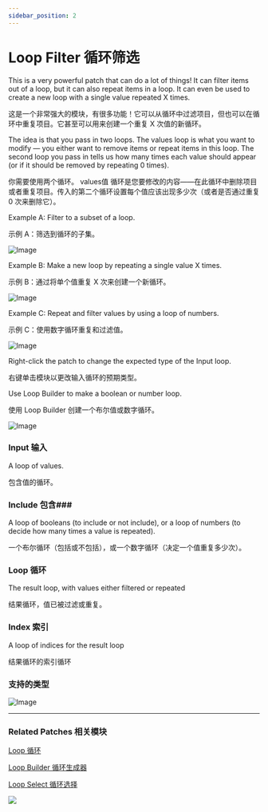 ```yaml
---
sidebar_position: 2
---
```


# Loop Filter 循环筛选

This is a very powerful patch that can do a lot of things! It can filter items out of a loop, but it can also repeat items in a loop. It can even be used to create a new loop with a single value repeated X times.

这是一个非常强大的模块，有很多功能！它可以从循环中过滤项目，但也可以在循环中重复项目。它甚至可以用来创建一个重复 X 次值的新循环。

The idea is that you pass in two loops. The values loop is what you want to modify — you either want to remove items or repeat items in this loop. The second loop you pass in tells us how many times each value should appear (or if it should be removed by repeating 0 times).

你需要使用两个循环。 values值 循环是您要修改的内容——在此循环中删除项目或者重复项目。传入的第二个循环设置每个值应该出现多少次（或者是否通过重复 0 次来删除它）。

Example A: Filter to a subset of a loop.

示例 A：筛选到循环的子集。

![Image](https://s3.us-west-2.amazonaws.com/secure.notion-static.com/2b81ccc1-54b8-4605-8df1-7af1b46132f3/Untitled.png?X-Amz-Algorithm=AWS4-HMAC-SHA256&X-Amz-Content-Sha256=UNSIGNED-PAYLOAD&X-Amz-Credential=AKIAT73L2G45EIPT3X45%2F20220602%2Fus-west-2%2Fs3%2Faws4_request&X-Amz-Date=20220602T172916Z&X-Amz-Expires=86400&X-Amz-Signature=c12861778c4cf9c7f7b74c222b660fbccddfc4f59fa6da1d7d228366d09e9222&X-Amz-SignedHeaders=host&response-content-disposition=filename%20%3D%22Untitled.png%22&x-id=GetObject)

Example B: Make a new loop by repeating a single value X times.

示例 B：通过将单个值重复 X 次来创建一个新循环。

![Image](https://s3.us-west-2.amazonaws.com/secure.notion-static.com/01be880f-d168-42c6-8708-55d688b49d67/Untitled.png?X-Amz-Algorithm=AWS4-HMAC-SHA256&X-Amz-Content-Sha256=UNSIGNED-PAYLOAD&X-Amz-Credential=AKIAT73L2G45EIPT3X45%2F20220602%2Fus-west-2%2Fs3%2Faws4_request&X-Amz-Date=20220602T172926Z&X-Amz-Expires=86400&X-Amz-Signature=5b3c0c4ecfa5ca3537058a5875a04fe05ae10b7cb8c51c6663503dcd389a6b7f&X-Amz-SignedHeaders=host&response-content-disposition=filename%20%3D%22Untitled.png%22&x-id=GetObject)

Example C: Repeat and filter values by using a loop of numbers.

示例 C：使用数字循环重复和过滤值。

![Image](https://s3.us-west-2.amazonaws.com/secure.notion-static.com/fe15e1d5-5829-48a4-83b8-cd2353b47986/Untitled.png?X-Amz-Algorithm=AWS4-HMAC-SHA256&X-Amz-Content-Sha256=UNSIGNED-PAYLOAD&X-Amz-Credential=AKIAT73L2G45EIPT3X45%2F20220602%2Fus-west-2%2Fs3%2Faws4_request&X-Amz-Date=20220602T172935Z&X-Amz-Expires=86400&X-Amz-Signature=3affbc2622dbe05d7f35af33a5c94b2ea31556cbc1df7dceccca354b4dd44cc9&X-Amz-SignedHeaders=host&response-content-disposition=filename%20%3D%22Untitled.png%22&x-id=GetObject)

Right-click the patch to change the expected type of the Input loop.

右键单击模块以更改输入循环的预期类型。

Use Loop Builder to make a boolean or number loop.

使用 Loop Builder 创建一个布尔值或数字循环。

![Image](https://s3.us-west-2.amazonaws.com/secure.notion-static.com/ece207c0-76ae-4478-ba9a-e2799faaa79d/Untitled.png?X-Amz-Algorithm=AWS4-HMAC-SHA256&X-Amz-Content-Sha256=UNSIGNED-PAYLOAD&X-Amz-Credential=AKIAT73L2G45EIPT3X45%2F20220602%2Fus-west-2%2Fs3%2Faws4_request&X-Amz-Date=20220602T172946Z&X-Amz-Expires=86400&X-Amz-Signature=b496a13206942b0534fe9b1d833d1ac20e841c10a827e063103ca0377b6a42e4&X-Amz-SignedHeaders=host&response-content-disposition=filename%20%3D%22Untitled.png%22&x-id=GetObject)

### Input 输入

A loop of values.

包含值的循环。

### Include 包含### 

A loop of booleans (to include or not include), or a loop of numbers (to decide how many times a value is repeated).

一个布尔循环（包括或不包括），或一个数字循环（决定一个值重复多少次）。

### Loop 循环

The result loop, with values either filtered or repeated

结果循环，值已被过滤或重复。

### Index 索引

A loop of indices for the result loop

结果循环的索引循环

### 支持的类型

![Image](https://s3.us-west-2.amazonaws.com/secure.notion-static.com/c81df63d-45fa-4b22-9d3e-49a293f5c1cb/Untitled.png?X-Amz-Algorithm=AWS4-HMAC-SHA256&X-Amz-Content-Sha256=UNSIGNED-PAYLOAD&X-Amz-Credential=AKIAT73L2G45EIPT3X45%2F20220602%2Fus-west-2%2Fs3%2Faws4_request&X-Amz-Date=20220602T172956Z&X-Amz-Expires=86400&X-Amz-Signature=c7d06b8b283e7efeb0fb5461ecdaa09a042786258ce19581d9aebfa57f4075b7&X-Amz-SignedHeaders=host&response-content-disposition=filename%20%3D%22Untitled.png%22&x-id=GetObject)

------

### Related Patches 相关模块

[Loop 循环](./Loop.md)

[Loop Builder 循环生成器](./Loop%20Builder.md)

[Loop Select 循环选择](./Loop%20Select.md)

![](https://s3.us-west-2.amazonaws.com/secure.notion-static.com/91ca4083-f65d-4d4f-9476-113330085dd2/Untitled.png?X-Amz-Algorithm=AWS4-HMAC-SHA256&X-Amz-Content-Sha256=UNSIGNED-PAYLOAD&X-Amz-Credential=AKIAT73L2G45EIPT3X45%2F20220602%2Fus-west-2%2Fs3%2Faws4_request&X-Amz-Date=20220602T173004Z&X-Amz-Expires=86400&X-Amz-Signature=c308b0657ec182c6947bfc241745b4b5eff850e03c2415249fc79b39809f372c&X-Amz-SignedHeaders=host&response-content-disposition=filename%20%3D%22Untitled.png%22&x-id=GetObject)
